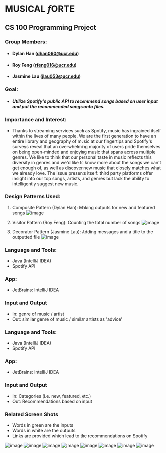 # **MUSICAL *f*ORTE**

## CS 100 Programming Project

### Group Members:
  - #### Dylan Han (dhan060@ucr.edu)
  - #### Roy Feng (rfeng016@ucr.edu)
  - #### Jasmine Lau (jlau053@ucr.edu)

### Goal:
  - ##### Utilize Spotify's public API to recommend songs based on user input and put the recommended songs onto files.
  
### Importance and Interest:

- Thanks to streaming services such as Spotify, music has ingrained itself within the lives of many people. We are the first generation to have an entire library and geography of music at our fingertips and Spotify's surveys reveal that an overwhelming majority of users pride themselves on being open-minded and enjoying music that spans across multiple genres. We like to think that our personal taste in music reflects this diversity in genres and we'd like to know more about the songs we can't get enough of, as well as discover new music that closely matches what we already love. The issue presents itself: third party platforms offer insight into our top songs, artists, and genres but lack the ability to intelligently suggest new music.

### Design Patterns Used:
  1. Composite Pattern (Dylan Han): Making outputs for new and featured songs
  ![image](https://user-images.githubusercontent.com/55225223/88281230-266f1500-cc9c-11ea-832c-6caa344624fd.png)

  2. Visitor Pattern (Roy Feng): Counting the total number of songs
  ![image](https://user-images.githubusercontent.com/55225223/88276871-a09b9b80-cc94-11ea-9328-11f553946dc5.png)

  3. Decorator Pattern (Jasmine Lau): Adding messages and a title to the outputted file
  ![image](https://user-images.githubusercontent.com/55225223/88281107-f293ef80-cc9b-11ea-91cd-4473052776be.png)

 ### Language and Tools:
  - Java (IntelliJ IDEA)
  - Spotify API
  
### App:
  - JetBrains: IntelliJ IDEA
  
### Input and Output
  - In: genre of music / artist
  - Out: similar genre of music / similar artists as 'advice'

###  Language and Tools:
  - Java (IntelliJ IDEA)
  - Spotify API
  
### App:
  - JetBrains: IntelliJ IDEA

### Input and Output
  - In: Categories (i.e. new, featured, etc.)
  - Out: Recommendations based on input
  
  
### Related Screen Shots
  - Words in green are the inputs
  - Words in white are the outputs
  - Links are provided which lead to the recommendations on Spotify
  
![image](https://user-images.githubusercontent.com/55225223/88275266-f02c9800-cc91-11ea-88a4-333923f0df77.png)
![image](https://user-images.githubusercontent.com/55225223/88275361-21a56380-cc92-11ea-992e-4454d21beb07.png)
![image](https://user-images.githubusercontent.com/55225223/88275480-4ef21180-cc92-11ea-9523-ed7fb11ed030.png)
![image](https://user-images.githubusercontent.com/55225223/88275581-747f1b00-cc92-11ea-94e6-515b76899a80.png)
![image](https://user-images.githubusercontent.com/55225223/88275851-e9eaeb80-cc92-11ea-8cb2-f1c69a4030c0.png)
![image](https://user-images.githubusercontent.com/55225223/88275939-0d159b00-cc93-11ea-9dc7-4c7e15233abb.png)
![image](https://user-images.githubusercontent.com/55225223/88275984-21f22e80-cc93-11ea-8468-105a0855657c.png)
![image](https://user-images.githubusercontent.com/55225223/88281453-8a91d900-cc9c-11ea-920f-2c53e7f372cb.png)

  

